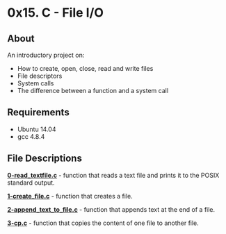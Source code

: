 # 0x15. C - File I/O
## About
An introductory project on:
- How to create, open, close, read and write files
- File descriptors
- System calls
- The difference between a function and a system call
## Requirements
- Ubuntu 14.04
- gcc 4.8.4
## File Descriptions
**[0-read_textfile.c](0-read_textfile.c)** - function that reads a text file and prints it to the POSIX standard output.

**[1-create_file.c](1-create_file.c)** - function that creates a file.

**[2-append_text_to_file.c](2-append_text_to_file.c)** - function that appends text at the end of a file.

**[3-cp.c](3-cp.c)** - function that copies the content of one file to another file.

